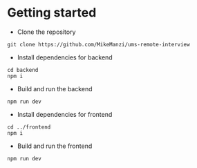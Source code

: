 # Getting started
- Clone the repository
```
git clone https://github.com/MikeManzi/ums-remote-interview
```
- Install dependencies for backend
```
cd backend
npm i
```
- Build and run the backend
```
npm run dev
```
- Install dependencies for frontend
```
cd ../frontend
npm i
```
- Build and run the frontend
```
npm run dev
```

